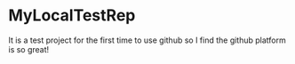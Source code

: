 # MyLocalTestRep
It is a test project for the first time to use github 
so I find the github platform is so great!
